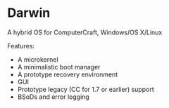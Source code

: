 # Darwin
A hybrid OS for ComputerCraft, Windows/OS X/Linux

Features:
- A microkernel
- A minimalistic boot manager
- A prototype recovery environment
- GUI
- Prototype legacy (CC for 1.7 or earlier) support
- BSoDs and error logging
